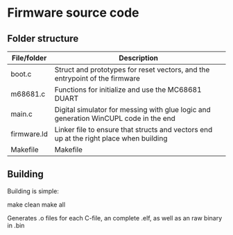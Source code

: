 # Firmware source code

## Folder structure
| File/folder       | Description                                                                            |
|-------------------|----------------------------------------------------------------------------------------|
| boot.c            | Struct and prototypes for reset vectors, and the entrypoint of the firmware            |
| m68681.c          | Functions for initialize and use the MC68681 DUART                                     |
| main.c            | Digital simulator for messing with glue logic and generation WinCUPL code in the end   |
| firmware.ld       | Linker file to ensure that structs and vectors end up at the right place when building |                                      |
| Makefile          | Makefile                                                                               |

## Building

Building is simple:

make clean
make all

Generates .o files for each C-file, an complete .elf, as well as an raw binary in .bin

